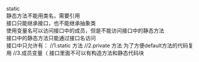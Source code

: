 static  
静态方法不能用类名，需要引用  
接口只能继承接口，也不能继承抽象类   
使用变量名可以访问接口中的成员，但是不能访问接口中的静态方法  
接口中的静态方法只能通过接口名访问   
接口中只允许有：
//1.static 方法
//2.private 方法 为了方便default方法的代码复用
//3.成员变量（
接口里面不可以有构造方法和静态代码块  
